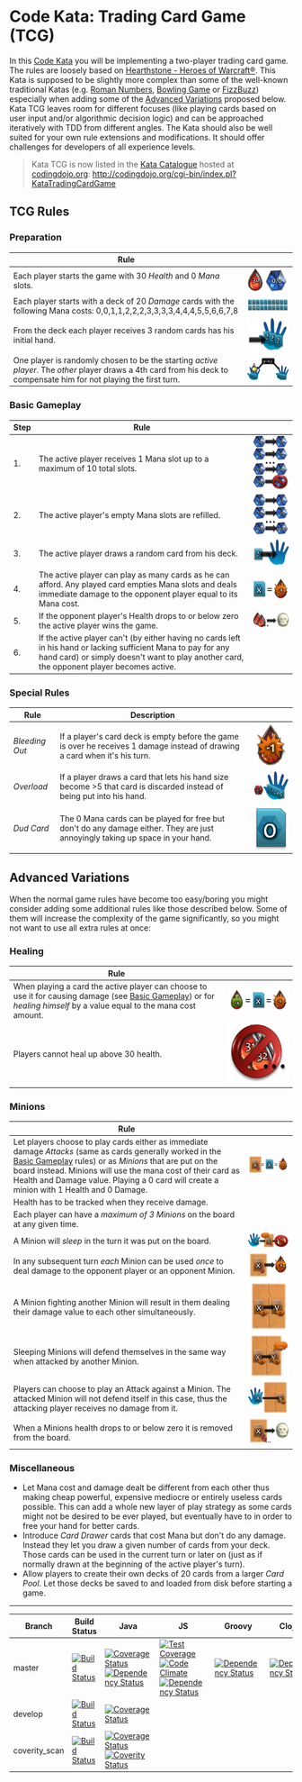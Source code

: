 # Code Kata: Trading Card Game (TCG)

In this [Code Kata](http://en.wikipedia.org/wiki/Kata_\(programming\)) you will be implementing a two-player trading card game. The rules are loosely based on [Hearthstone - Heroes of Warcraft®](http://us.battle.net/hearthstone/en/). This Kata is supposed to be slightly more complex than some of the well-known traditional Katas (e.g. [Roman Numbers](http://codingdojo.org/cgi-bin/wiki.pl?KataRomanNumerals), [Bowling Game](http://codingdojo.org/cgi-bin/wiki.pl?KataBowling) or [FizzBuzz](http://codingdojo.org/cgi-bin/wiki.pl?KataFizzBuzz)) especially when adding some of the [Advanced Variations](#AdvancedVariations) proposed below. Kata TCG leaves room for different focuses (like playing cards based on user input and/or algorithmic decision logic) and can be approached iteratively with TDD from different angles. The Kata should also be well suited for your own rule extensions and modifications. It should offer challenges for developers of all experience levels.

> Kata TCG is now listed in the [Kata Catalogue](http://codingdojo.org/cgi-bin/index.pl?KataCatalogue) hosted at [codingdojo.org](http://codingdojo.org/): <http://codingdojo.org/cgi-bin/index.pl?KataTradingCardGame>

## TCG Rules

### Preparation

| Rule | |
| --- | --- |
| Each player starts the game with 30 _Health_ and 0 _Mana_ slots. | ![Starting Health and Mana](doc/Preparation1_StartingHealthAndMana.png) |
| Each player starts with a deck of 20 _Damage_ cards with the following Mana costs: 0,0,1,1,2,2,2,3,3,3,3,4,4,4,5,5,6,6,7,8 | ![Default Starting Deck](doc/Preparation2_DefaultStartingDeck.png) |
| From the deck each player receives 3 random cards has his initial hand. | ![Draw Starting Hand](doc/Preparation3_DrawStartingHand.png) |
| One player is randomly chosen to be the starting _active player_. The _other_ player draws a 4th card from his deck to compensate him for not playing the first turn. | ![Starting Player and Extra Card](doc/Preparation4_StartingPlayerAndExtraCard.png) |

### <a name="BasicGameplay"/> Basic Gameplay

| Step | Rule | |
| --- | --- | --- |
| 1. | The active player receives 1 Mana slot up to a maximum of 10 total slots. | ![Receiving Mana Slot](doc/Basic1_ReceivingManaSlot.png) |
| 2. | The active player's empty Mana slots are refilled. | ![Mana Refill](doc/Basic2_ManaRefill.png) |
| 3. | The active player draws a random card from his deck. | ![Draw Card](doc/Basic3_DrawCard.png) |
| 4. | The active player can play as many cards as he can afford. Any played card empties Mana slots and deals immediate damage  to the opponent player equal to its Mana cost. | ![Cause Damage](doc/Basic4_CauseDamage.png) |
| 5. | If the opponent player's Health drops to or below zero the active player wins the game. | ![Kill Opponent](doc/Basic5_KillOpponent.png) |                                                                                     
| 6. | If the active player can't (by either having no cards left in his hand or lacking sufficient Mana to pay for any hand card) or simply doesn't want to play another card, the opponent player becomes active. | |

### Special Rules

| Rule | Description | |
| --- | --- | --- |
| _Bleeding Out_ | If a player's card deck is empty before the game is over he receives 1 damage instead of drawing a card when it's his turn. | ![Bleedout](doc/Special1_Bleedout.png) |
| _Overload_ | If a player draws a card that lets his hand size become >5 that card is discarded instead of being put into his hand. | ![Overload](doc/Special2_Overload.png) |              
| _Dud Card_ | The 0 Mana cards can be played for free but don't do any damage either. They are just annoyingly taking up space in your hand. | ![Dud Card](doc/Special3_DudCard.png) |

## <a name="AdvancedVariations"/> Advanced Variations

When the normal game rules have become too easy/boring you might consider adding some additional rules like those described below. Some of them will increase the complexity of the game significantly, so you might not want to use all extra rules at once:

### Healing

| Rule | |
| --- | --- |
| When playing a card the active player can choose to use it for causing damage (see [Basic Gameplay](#BasicGameplay)) or for _healing himself_ by a value equal to the mana cost amount. | ![Healing](doc/Healing1_Healing.png) |
| Players cannot heal up above 30 health. | ![Health Cap](doc/Healing2_HealthCap.png) |

### Minions

| Rule | |
| --- | --- |
| Let players choose to play cards either as immediate damage _Attacks_ (same as cards generally worked in the [Basic Gameplay](#BasicGameplay) rules) or as _Minions_ that are put on the board instead. Minions will use the mana cost of their card as Health and Damage value. Playing a 0 card will create a minion with 1 Health and 0 Damage. | ![Playing Card as Minion](doc/Minions1_PlayingCardAsMinion.png) |
| Health has to be tracked when they receive damage. ||
| Each player can have a _maximum of 3 Minions_ on the board at any given time. | | 
| A Minion will _sleep_ in the turn it was put on the board. | ![Sleeping on first turn](doc/Minions2_SleepingOnFirstTurn.png) |
| In any subsequent turn _each_ Minion can be used _once_ to deal damage to the opponent player or an opponent Minion. | ![Attacking Opponent or enemy Minion](doc/Minions3_AttackingOpponentOrEnemyMinion.png) |
| A Minion fighting another Minion will result in them dealing their damage value to each other simultaneously. | ![Simultaneous Damage](doc/Minions4_SimultaneousDamage.png) |
| Sleeping Minions will defend themselves in the same way when attacked by another Minion. | ![Sleeping Minions fight back](doc/Minions5_SleepingMinionsFightBack.png) |
| Players can choose to play an Attack against a Minion. The attacked Minion will not defend itself in this case, thus the attacking player receives no damage from it. | ![Player fighting Minion](doc/Minions6_PlayerFightingMinion.png) |
| When a Minions health drops to or below zero it is removed from the board. | ![Kill Minion](doc/Minions7_KillMinion.png) | 

### Miscellaneous

- Let Mana cost and damage dealt be different from each other thus making cheap powerful, expensive mediocre or entirely useless cards possible. This can add a whole new layer of play strategy as some cards might not be desired to be ever played, but eventually have to in order to free your hand for better cards.
- Introduce _Card Drawer_ cards that cost Mana but don't do any damage. Instead they let you draw a given number of cards from your deck. Those cards can be used in the current turn or later on (just as if normally drawn at the beginning of the active player's turn).
- Allow players to create their own decks of 20 cards from a larger _Card Pool_. Let those decks be saved to and loaded from disk before starting a game.

---

| Branch | Build Status | Java | JS | Groovy | Clojure |
| --- | --- | --- | --- | --- | --- |
| master | [![Build Status](https://travis-ci.org/bkimminich/kata-tcg.svg?branch=master)](https://travis-ci.org/bkimminich/kata-tcg) | [![Coverage Status](https://coveralls.io/repos/bkimminich/kata-tcg/badge.png?branch=master)](https://coveralls.io/r/bkimminich/kata-tcg?branch=master) [![Dependency Status](https://www.versioneye.com/user/projects/544a3042c310f980320000d1/badge.svg?style=flat)](https://www.versioneye.com/user/projects/544a3042c310f980320000d1) | [![Test Coverage](https://codeclimate.com/github/bkimminich/kata-tcg/badges/coverage.svg)](https://codeclimate.com/github/bkimminich/kata-tcg) [![Code Climate](https://codeclimate.com/github/bkimminich/kata-tcg/badges/gpa.svg)](https://codeclimate.com/github/bkimminich/kata-tcg) [![Dependency Status](https://www.versioneye.com/user/projects/544a3040c310f96cf00000fa/badge.svg?style=flat)](https://www.versioneye.com/user/projects/544a3040c310f96cf00000fa) | [![Dependency Status](https://www.versioneye.com/user/projects/544a3042c310f90e740000ce/badge.svg?style=flat)](https://www.versioneye.com/user/projects/544a3042c310f90e740000ce) | [![Dependency Status](https://www.versioneye.com/user/projects/544a3042c310f9bcb5000126/badge.svg?style=flat)](https://www.versioneye.com/user/projects/544a3042c310f9bcb5000126) |
| develop | [![Build Status](https://travis-ci.org/bkimminich/kata-tcg.svg?branch=develop)](https://travis-ci.org/bkimminich/kata-tcg) | [![Coverage Status](https://coveralls.io/repos/bkimminich/kata-tcg/badge.png?branch=develop)](https://coveralls.io/r/bkimminich/kata-tcg?branch=develop) | | | |
| coverity_scan | [![Build Status](https://travis-ci.org/bkimminich/kata-tcg.svg?branch=coverity_scan)](https://travis-ci.org/bkimminich/kata-tcg) | [![Coverage Status](https://coveralls.io/repos/bkimminich/kata-tcg/badge.png?branch=coverity_scan)](https://coveralls.io/r/bkimminich/kata-tcg?branch=coverity_scan) [![Coverity Status](https://scan.coverity.com/projects/2931/badge.svg)](https://scan.coverity.com/projects/2931) | | | |

